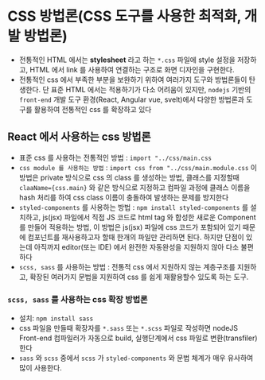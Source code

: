# CSS 방법론(CSS 도구를 사용한 최적화, 개발 방법론)

- 전통적인 HTML 에서는 **stylesheet** 라고 하는 `*.css` 파일에 style 설정을 저장하고, HTML 에서 link 를 사용하여 연결하는 구조로 화면 디자인을 구현한다.
- 전통적인 css 에서 부족한 부분을 보완하기 위하여 여러가지 도구와 방법론들이 탄생한다. 단 표준 HTML 에서는 적용하기가 다소 어려움이 있지만, `nodejs` 기반의 `front-end` 개발 도구 환경(React, Angular vue, svelt)에서 다양한 방법론과 도구를 활용하여 전통적인 css 를 확장하고 있다

## React 에서 사용하는 css 방법론

- 표준 css 를 사용하는 전통적인 방법 : `import "../css/main.css`
- `css module 를 사용하는 방법` : `import css from "../css/main.module.css` 이 방법은 private 방식으로 css 의 class 를 생성하는 방법,
  클래스를 지정할때 `claaName={css.main}` 와 같은 방식으로 지정하고 컴파일 과정에 클래스 이름을 hash 처리를 하여 css class 이름이 충돌하여 발생하는 문제를 방지한다
- `styled-components` 를 사용하는 방법 : `npm install styled-components` 를 설치하고, js(jsx) 파일에서 직접 JS 코드로 html tag 와 합성한 새로운 Component 를 만들어 적용하는 방법, 이 방법은 js(jsx) 파일에 css 코드가 포함되어 있기 때문에 컴포넌트를 재사용하고자 할때 한개의 파일만 관리하면 된다. 하지만 단점이 있는데 아직까지 editor(또는 IDE) 에서 완전한 자동완성을 지원하지 않아 다소 불편하다
- `scss, sass` 를 사용하는 방법 : 전통적 css 에서 지원하지 않는 계층구조를 지원하고, 확장된 여러가지 문법을 지원하여 css 를 쉽게 재활용할수 있도록 하는 도구.

### `scss, sass` 를 사용하는 css 확장 방법론

- 설치: `npm install sass`
- css 파일을 만들때 확장자를 `*.sass` 또는 `*.scss` 파일로 작성하면 nodeJS Front-end 컴파일러가 자동으로 build, 실행단계에서 css 파일로 변환(transfiler) 한다
- `sass` 와 `scss` 중에서 `scss` 가 `styled-components` 와 문법 체계가 매우 유사하여 많이 사용한다.
